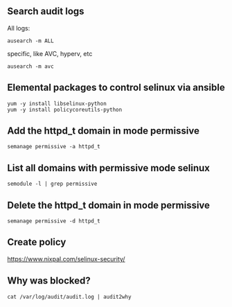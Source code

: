 ## Search audit logs

All logs:
```
ausearch -m ALL
```
specific, like AVC, hyperv, etc

```
ausearch -m avc
```

## Elemental packages to control selinux via ansible
```
yum -y install libselinux-python
yum -y install policycoreutils-python
```

## Add the httpd_t domain in mode permissive 
```
semanage permissive -a httpd_t
```

## List all domains with permissive mode selinux
```
semodule -l | grep permissive
```

## Delete the httpd_t domain in mode permissive
```
semanage permissive -d httpd_t
```
## Create policy
https://www.nixpal.com/selinux-security/

## Why was blocked?
```
cat /var/log/audit/audit.log | audit2why 
```
